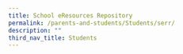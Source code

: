 ```yaml
---
title: School eResources Repository
permalink: /parents-and-students/Students/serr/
description: ""
third_nav_title: Students
---
```


